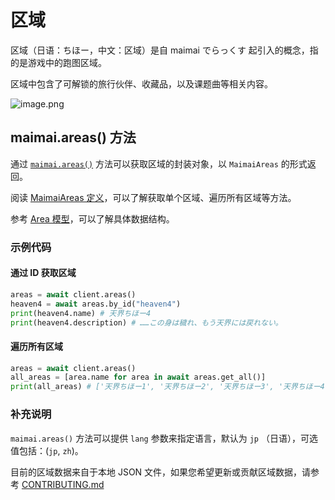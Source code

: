 # 区域

区域（日语：ちほー，中文：区域）是自 maimai でらっくす 起引入的概念，指的是游戏中的跑图区域。

区域中包含了可解锁的旅行伙伴、收藏品，以及课题曲等相关内容。

![image.png](https://s2.loli.net/2025/07/09/klCR4hJWDLoMF89.png)

## maimai.areas() 方法

通过 [`maimai.areas()`](https://api.maimai.turou.fun/maimai_py/maimai.html#MaimaiClient.areas) 方法可以获取区域的封装对象，以 `MaimaiAreas` 的形式返回。

阅读 [MaimaiAreas 定义](https://api.maimai.turou.fun/maimai_py/maimai.html#MaimaiAreas)，可以了解获取单个区域、遍历所有区域等方法。

参考 [Area 模型](../concepts/models.md#area)，可以了解具体数据结构。

### 示例代码

#### 通过 ID 获取区域

```python
areas = await client.areas()
heaven4 = await areas.by_id("heaven4")
print(heaven4.name) # 天界ちほー4
print(heaven4.description) # ……この身は穢れ、もう天界には戻れない。
```

#### 遍历所有区域

```python
areas = await client.areas()
all_areas = [area.name for area in await areas.get_all()]
print(all_areas) # ['天界ちほー1', '天界ちほー2', '天界ちほー3', '天界ちほー4', ...]
```

### 补充说明

`maimai.areas()` 方法可以提供 `lang` 参数来指定语言，默认为 `jp` （日语），可选值包括：(`jp`, `zh`)。

目前的区域数据来自于本地 JSON 文件，如果您希望更新或贡献区域数据，请参考 [CONTRIBUTING.md](https://github.com/TrueRou/maimai.py/blob/main/.github/CONTRIBUTING.md)